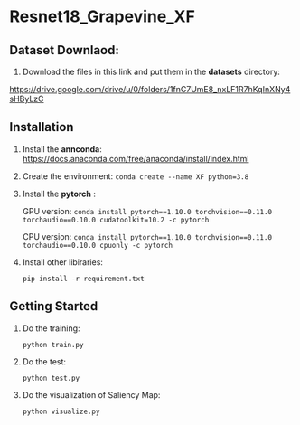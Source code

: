 # Resnet18_Grapevine_XF
## Dataset Downlaod:
1. Download the files in this link and put them in the **datasets** directory:

https://drive.google.com/drive/u/0/folders/1fnC7UmE8_nxLF1R7hKqInXNy4sHByLzC


## Installation
1. Install the **annconda**: https://docs.anaconda.com/free/anaconda/install/index.html
2. Create the environment:
   `conda create --name XF python=3.8`
4. Install the **pytorch** :
   
   GPU version: `conda install pytorch==1.10.0 torchvision==0.11.0 torchaudio==0.10.0 cudatoolkit=10.2 -c pytorch`
   
   CPU version: `conda install pytorch==1.10.0 torchvision==0.11.0 torchaudio==0.10.0 cpuonly -c pytorch`
5. Install other libiraries:
   
   `pip install -r requirement.txt`
## Getting Started
1. Do the training:

   `python train.py`
2. Do the test:

   `python test.py`
3. Do the visualization of Saliency Map:
   
   `python visualize.py`
